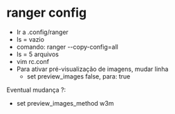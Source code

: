 # ranger config

- Ir a .config/ranger
- ls = vazio
- comando: ranger --copy-config=all
- ls = 5 arquivos
- vim rc.conf
- Para ativar pré-visualização de imagens, mudar linha
	- set preview_images false, para: true



Eventual mudança ?:
- set preview_images_method w3m

